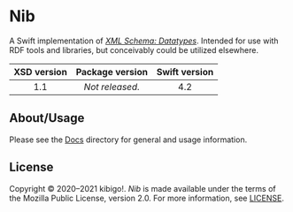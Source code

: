 #  Nib

A Swift implementation of [<cite>XML Schema: Datatypes</cite>](https://www.w3.org/TR/xmlschema11-2/).
Intended for use with RDF tools and libraries, but conceivably could be utilized elsewhere.

| XSD version | Package version | Swift version |
| :---------: | :-------------: | :-----------: |
|     1.1     | _Not released._ |      4.2      |

##  About/Usage  ##

Please see the [Docs](Docs/) directory for general and usage information.

##  License  ##

Copyright © 2020–2021 kibigo!.
<cite>Nib</cite> is made available under the terms of the Mozilla Public License, version 2.0.
For more information, see [LICENSE](LICENSE).
